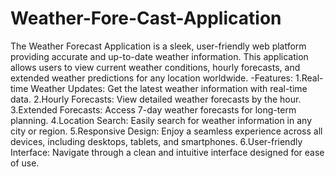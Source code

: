 # Weather-Fore-Cast-Application
The Weather Forecast Application is a sleek, user-friendly web platform providing accurate and up-to-date weather information. This application allows users to view current weather conditions, hourly forecasts, and extended weather predictions for any location worldwide.
-Features:
1.Real-time Weather Updates: Get the latest weather information with real-time data.
2.Hourly Forecasts: View detailed weather forecasts by the hour.
3.Extended Forecasts: Access 7-day weather forecasts for long-term planning.
4.Location Search: Easily search for weather information in any city or region.
5.Responsive Design: Enjoy a seamless experience across all devices, including desktops, tablets, and smartphones.
6.User-friendly Interface: Navigate through a clean and intuitive interface designed for ease of use.
